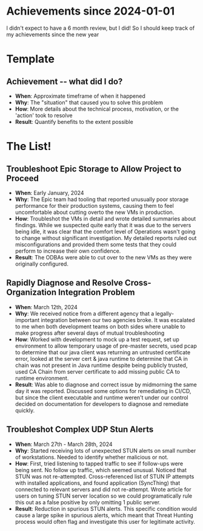 # Achievements since __2024-01-01__
I didn't expect to have a 6 month review, but I did! So I should keep track of my achievements since the new year

# Template
## Achievement -- what did I do?
* __When__: Approximate timeframe of when it happened
* __Why__: The "situation" that caused you to solve this problem
* __How__: More details about the technical process, motivation, or the 'action' took to resolve
* __Result__: Quantify benefits to the extent possible

# The List!

## Troubleshoot Epic Storage to Allow Project to Proceed
* __When__: Early January, 2024
* __Why__: The Epic team had tooling that reported unusually poor storage performance for their production systems, causing them to feel uncomfortable about cutting overto the new VMs in production.
* __How__: Troubleshot the VMs in detail and wrote detailed summaries about findings. While we suspected quite early that it was due to the servers being idle, it was clear that the comfort level of Operations wasn't going to change without significant investigation. My detailed reports ruled out misconfigurations and provided them some tests that they could perform to increase their own confidence.
* __Result__: The ODBAs were able to cut over to the new VMs as they were originally configured. 

## Rapidly Diagnose and Resolve Cross-Organization Integration Problem
* __When__: March 12th, 2024
* __Why__: We received notice from a different agency that a legally-important integration between our two agencies broke. It was escalated to me when both development teams on both sides where unable to make progress after several days of mutual troubleshooting
* __How__: Worked with development to mock up a test request, set up environment to allow temporary usage of pre-master secrets, used pcap to determine that our java client was returning an untrusted certificate error, looked at the server cert & java runtime to determine that CA in chain was not present in Java runtime despite being publicly trusted, used CA Chain from server certificate to add missing public CA to runtime environment.
* __Result__: Was able to diagnose and correct issue by midmorning the same day it was reported. Discussed some options for remediating in CI/CD, but since the client executable and runtime weren't under our control decided on documentation for developers to diagnose and remediate quickly.

## Troubleshot Complex UDP Stun Alerts
* __When__: March 27th - March 28th, 2024
* __Why__: Started receiving lots of unexpected STUN alerts on small number of workstations. Needed to identify whether malicious or not.
* __How__: First, tried listening to tapped traffic to see if follow-ups were being sent. No follow up traffic, which seemed unusual. Noticed that STUN was not re-attempted. Cross-referenced list of STUN IP attempts with installed applications, and found application (SyncThing) that connected to relevant servers and did not re-attempt. Wrote article for users on tuning STUN server location so we could programatically rule this out as a false positive by only omitting 1 public server.
* __Result__: Reduction in spurious STUN alerts. This specific condition would cause a large spike in spurious alerts, which meant that Threat Hunting process would often flag and investigate this user for legitimate activity.
